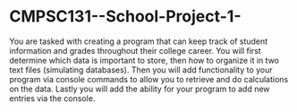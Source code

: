 # CMPSC131--School-Project-1-
You are tasked with creating a program that can keep track of student information and grades throughout their college career. You will first determine which data is important to store, then how to organize it in two text files (simulating databases). Then you will add functionality to your program via console commands to allow you to retrieve and do calculations on the data. Lastly you will add the ability for your program to add new entries via the console.
